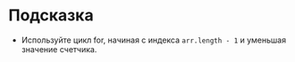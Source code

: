 # Подсказка

- Используйте цикл for, начиная с индекса `arr.length - 1` и уменьшая значение счетчика.
